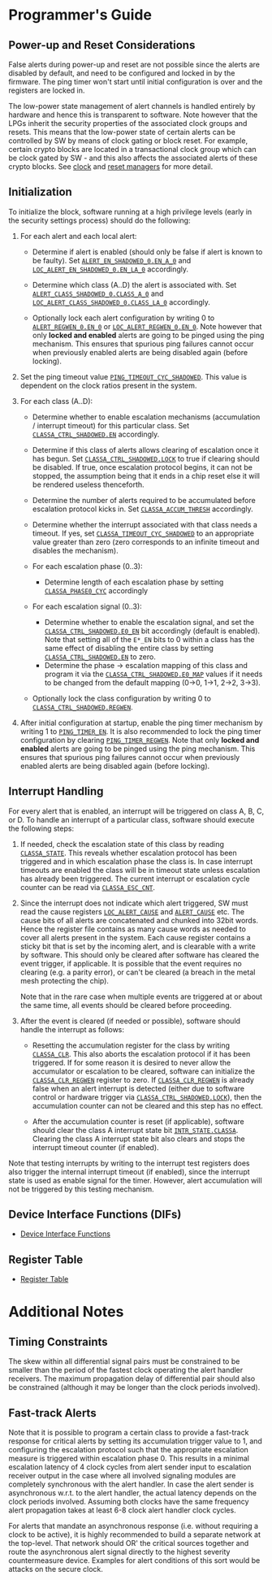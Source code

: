 # Programmer's Guide


## Power-up and Reset Considerations

False alerts during power-up and reset are not possible since the alerts are disabled by default, and need to be configured and locked in by the firmware.
The ping timer won't start until initial configuration is over and the registers are locked in.

The low-power state management of alert channels is handled entirely by hardware and hence this is transparent to software.
Note however that the LPGs inherit the security properties of the associated clock groups and resets.
This means that the low-power state of certain alerts can be controlled by SW by means of clock gating or block reset.
For example, certain crypto blocks are located in a transactional clock group which can be clock gated by SW - and this also affects the associated alerts of these crypto blocks.
See [clock](../../../../ip/clkmgr/README.md) and [reset managers](../../rstmgr/README.md) for more detail.


## Initialization

To initialize the block, software running at a high privilege levels (early in the security settings process) should do the following:

1. For each alert and each local alert:

    - Determine if alert is enabled (should only be false if alert is known to be faulty).
      Set [`ALERT_EN_SHADOWED_0.EN_A_0`](../data/alert_handler.hjson#alert_en_shadowed_0) and [`LOC_ALERT_EN_SHADOWED_0.EN_LA_0`](../data/alert_handler.hjson#loc_alert_en_shadowed_0) accordingly.

    - Determine which class (A..D) the alert is associated with.
      Set [`ALERT_CLASS_SHADOWED_0.CLASS_A_0`](../data/alert_handler.hjson#alert_class_shadowed_0) and [`LOC_ALERT_CLASS_SHADOWED_0.CLASS_LA_0`](../data/alert_handler.hjson#loc_alert_class_shadowed_0) accordingly.

    - Optionally lock each alert configuration by writing 0 to [`ALERT_REGWEN_0.EN_0`](../data/alert_handler.hjson#alert_regwen_0) or [`LOC_ALERT_REGWEN_0.EN_0`](../data/alert_handler.hjson#loc_alert_regwen_0).
      Note however that only **locked and enabled** alerts are going to be pinged using the ping mechanism.
      This ensures that spurious ping failures cannot occur when previously enabled alerts are being disabled again (before locking).


2. Set the ping timeout value [`PING_TIMEOUT_CYC_SHADOWED`](../data/alert_handler.hjson#ping_timeout_cyc_shadowed).
   This value is dependent on the clock ratios present in the system.

3. For each class (A..D):

    - Determine whether to enable escalation mechanisms (accumulation / interrupt timeout) for this particular class. Set [`CLASSA_CTRL_SHADOWED.EN`](../data/alert_handler.hjson#classa_ctrl_shadowed) accordingly.

    - Determine if this class of alerts allows clearing of escalation once it has begun.
      Set [`CLASSA_CTRL_SHADOWED.LOCK`](../data/alert_handler.hjson#classa_ctrl_shadowed) to true if clearing should be disabled.
      If true, once escalation protocol begins, it can not be stopped, the assumption being that it ends in a chip reset else it will be rendered useless thenceforth.

    - Determine the number of alerts required to be accumulated before escalation protocol kicks in. Set [`CLASSA_ACCUM_THRESH`](../data/alert_handler.hjson#classa_accum_thresh) accordingly.

    - Determine whether the interrupt associated with that class needs a timeout.
      If yes, set [`CLASSA_TIMEOUT_CYC_SHADOWED`](../data/alert_handler.hjson#classa_timeout_cyc_shadowed) to an appropriate value greater than zero (zero corresponds to an infinite timeout and disables the mechanism).

    - For each escalation phase (0..3):
        - Determine length of each escalation phase by setting [`CLASSA_PHASE0_CYC`](../data/alert_handler.hjson#classa_phase0_cyc) accordingly

    - For each escalation signal (0..3):
        - Determine whether to enable the escalation signal, and set the [`CLASSA_CTRL_SHADOWED.E0_EN`](../data/alert_handler.hjson#classa_ctrl_shadowed) bit accordingly (default is enabled).
          Note that setting all of the `E*_EN` bits to 0 within a class has the same effect of disabling the entire class by setting [`CLASSA_CTRL_SHADOWED.EN`](../data/alert_handler.hjson#classa_ctrl_shadowed) to zero.
        - Determine the phase -> escalation mapping of this class and program it via the [`CLASSA_CTRL_SHADOWED.E0_MAP`](../data/alert_handler.hjson#classa_ctrl_shadowed) values if it needs to be changed from the default mapping (0->0, 1->1, 2->2, 3->3).

    - Optionally lock the class configuration by writing 0 to [`CLASSA_CTRL_SHADOWED.REGWEN`](../data/alert_handler.hjson#classa_ctrl_shadowed).

4. After initial configuration at startup, enable the ping timer mechanism by writing 1 to [`PING_TIMER_EN`](../data/alert_handler.hjson#ping_timer_en).
It is also recommended to lock the ping timer configuration by clearing [`PING_TIMER_REGWEN`](../data/alert_handler.hjson#ping_timer_regwen).
Note that only **locked and enabled** alerts are going to be pinged using the ping mechanism.
This ensures that spurious ping failures cannot occur when previously enabled alerts are being disabled again (before locking).

## Interrupt Handling

For every alert that is enabled, an interrupt will be triggered on class A, B, C, or D.
To handle an interrupt of a particular class, software should execute the following steps:

1. If needed, check the escalation state of this class by reading [`CLASSA_STATE`](../data/alert_handler.hjson#classa_state).
   This reveals whether escalation protocol has been triggered and in which escalation phase the class is.
   In case interrupt timeouts are  enabled the class will be in timeout state unless escalation has already been triggered.
   The current interrupt or escalation cycle counter can be read via [`CLASSA_ESC_CNT`](../data/alert_handler.hjson#classa_esc_cnt).

2. Since the interrupt does not indicate which alert triggered, SW must read the cause registers [`LOC_ALERT_CAUSE`](../data/alert_handler.hjson#loc_alert_cause) and [`ALERT_CAUSE`](../data/alert_handler.hjson#alert_cause) etc.
   The cause bits of all alerts are concatenated and chunked into 32bit words.
   Hence the register file contains as many cause words as needed to cover all alerts present in the system.
   Each cause register contains a sticky bit that is set by the incoming alert, and is clearable with a write by software.
   This should only be cleared after software has cleared the event trigger, if applicable.
   It is possible that the event requires no clearing (e.g. a parity error), or can't be cleared (a breach in the metal mesh protecting the chip).

   Note that in the rare case when multiple events are triggered at or about the same time, all events should be cleared before proceeding.

3. After the event is cleared (if needed or possible), software should handle the interrupt as follows:

    - Resetting the accumulation register for the class by writing [`CLASSA_CLR`](../data/alert_handler.hjson#classa_clr).
      This also aborts the escalation protocol if it has been triggered.
      If for some reason it is desired to never allow the accumulator or escalation to be cleared, software can initialize the [`CLASSA_CLR_REGWEN`](../data/alert_handler.hjson#classa_clr_regwen) register to zero.
      If [`CLASSA_CLR_REGWEN`](../data/alert_handler.hjson#classa_clr_regwen) is already false when an alert interrupt is detected (either due to software control or hardware trigger via [`CLASSA_CTRL_SHADOWED.LOCK`](../data/alert_handler.hjson#classa_ctrl_shadowed)), then the accumulation counter can not be cleared and this step has no effect.

    - After the accumulation counter is reset (if applicable), software should clear the class A interrupt state bit [`INTR_STATE.CLASSA`](../data/alert_handler.hjson#intr_state).
      Clearing the class A interrupt state bit also clears and stops the interrupt timeout counter (if enabled).

Note that testing interrupts by writing to the interrupt test registers does also trigger the internal interrupt timeout (if enabled), since the interrupt state is used as enable signal for the timer.
However, alert accumulation will not be triggered by this testing mechanism.

## Device Interface Functions (DIFs)

- [Device Interface Functions](../../../../../sw/device/lib/dif/dif_alert_handler.h)

## Register Table

* [Register Table](../data/alert_handler.hjson#registers)


# Additional Notes

## Timing Constraints

The skew within all differential signal pairs must be constrained to be smaller than the period of the fastest clock operating the alert handler receivers.
The maximum propagation delay of differential pair should also be constrained (although it may be longer than the clock periods involved).


## Fast-track Alerts

Note that it is possible to program a certain class to provide a fast-track response for critical alerts by setting its accumulation trigger value to 1, and configuring the escalation protocol such that the appropriate escalation measure is triggered within escalation phase 0.
This results in a minimal escalation latency of 4 clock cycles from alert sender input to escalation receiver output in the case where all involved signaling modules are completely synchronous with the alert handler.
In case the alert sender is asynchronous w.r.t. to the alert handler, the actual latency depends on the clock periods involved.
Assuming both clocks have the same frequency alert propagation takes at least 6-8 clock alert handler clock cycles.

For alerts that mandate an asynchronous response (i.e. without requiring a clock to be active), it is highly recommended to build a separate network at the top-level.
That network should OR' the critical sources together and route the asynchronous alert signal directly to the highest severity countermeasure device.
Examples for alert conditions of this sort would be attacks on the secure clock.
